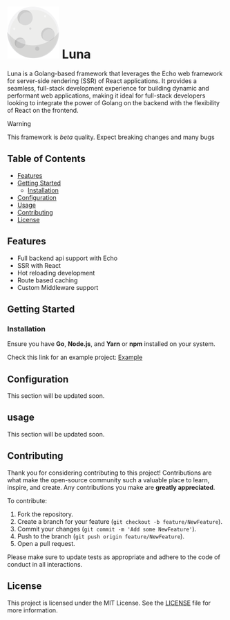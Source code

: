 # ![lunalogo](https://github.com/Djancyp/lunaexample/blob/main/frontend/src/assets/luna.svg?raw=true) Luna

Luna is a Golang-based framework that leverages the Echo web framework for server-side rendering (SSR) of React applications. It provides a seamless, full-stack development experience for building dynamic and performant web applications, making it ideal for full-stack developers looking to integrate the power of Golang on the backend with the flexibility of React on the frontend.
> [!WARNING]
> This framework is _beta_ quality. Expect breaking changes and many bugs

## Table of Contents
- [Features](#features)
- [Getting Started](#getting-started)
  - [Installation](#installation)
- [Configuration](#configuration)
- [Usage](#usage)
- [Contributing](#contributing)
- [License](#license)

## Features
- Full backend api support with Echo
- SSR with React
- Hot reloading development
- Route based caching
- Custom Middleware support

## Getting Started

### Installation
Ensure you have **Go**, **Node.js**, and **Yarn** or **npm** installed on your system.

Check this link for an example project: [Example](https://github.com/Djancyp/lunaexample)


## Configuration
This section will be updated soon.

## usage
This section will be updated soon.

## Contributing

Thank you for considering contributing to this project! Contributions are what make the open-source community such a valuable place to learn, inspire, and create. Any contributions you make are **greatly appreciated**.

To contribute:

1. Fork the repository.
2. Create a branch for your feature (`git checkout -b feature/NewFeature`).
3. Commit your changes (`git commit -m 'Add some NewFeature'`).
4. Push to the branch (`git push origin feature/NewFeature`).
5. Open a pull request.

Please make sure to update tests as appropriate and adhere to the code of conduct in all interactions.

## License

This project is licensed under the MIT License. See the [LICENSE](LICENSE) file for more information.
